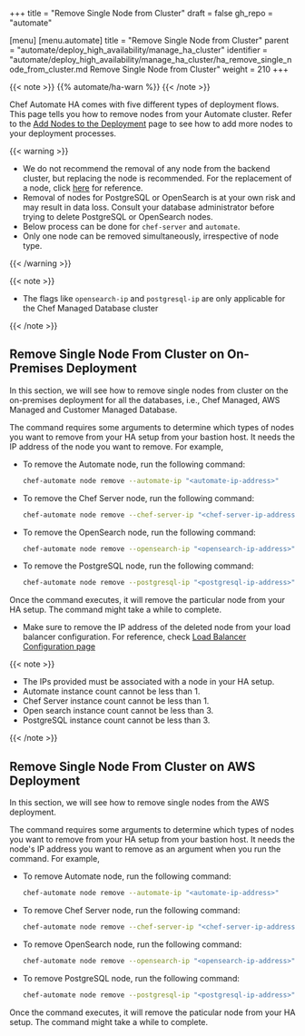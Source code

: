 +++
title = "Remove Single Node from Cluster"
draft = false
gh_repo = "automate"

[menu]
  [menu.automate]
    title = "Remove Single Node from Cluster"
    parent = "automate/deploy_high_availability/manage_ha_cluster"
    identifier = "automate/deploy_high_availability/manage_ha_cluster/ha_remove_single_node_from_cluster.md Remove Single Node from Cluster"
    weight = 210
+++

{{< note >}}
{{% automate/ha-warn %}}
{{< /note >}}

Chef Automate HA comes with five different types of deployment flows. This page tells you how to remove nodes from your Automate cluster. Refer to the [Add Nodes to the Deployment](/automate/ha_add_nodes_to_the_deployment/) page to see how to add more nodes to your deployment processes.

{{< warning >}}

- We do not recommend the removal of any node from the backend cluster, but replacing the node is recommended. For the replacement of a node, click [here](#replace-node-in-automate-ha-cluster) for reference.
- Removal of nodes for PostgreSQL or OpenSearch is at your own risk and may result in data loss. Consult your database administrator before trying to delete PostgreSQL or OpenSearch nodes.
- Below process can be done for `chef-server` and `automate`.
- Only one node can be removed simultaneously, irrespective of node type.

{{< /warning >}}

{{< note >}}

- The flags like `opensearch-ip` and `postgresql-ip` are only applicable for the Chef Managed Database cluster

{{< /note >}}

## Remove Single Node From Cluster on On-Premises Deployment

In this section, we will see how to remove single nodes from cluster on the on-premises deployment for all the databases, i.e., Chef Managed, AWS Managed and Customer Managed Database.

The command requires some arguments to determine which types of nodes you want to remove from your HA setup from your bastion host. It needs the IP address of the node you want to remove. For example,

- To remove the Automate node, run the following command:

    ```sh
    chef-automate node remove --automate-ip "<automate-ip-address>"
    ```

- To remove the Chef Server node, run the following command:

    ```sh
    chef-automate node remove --chef-server-ip "<chef-server-ip-address>"
    ```

- To remove the OpenSearch node, run the following command:

    ```sh
    chef-automate node remove --opensearch-ip "<opensearch-ip-address>"
    ```

- To remove the PostgreSQL node, run the following command:

    ```sh
    chef-automate node remove --postgresql-ip "<postgresql-ip-address>"
    ```

Once the command executes, it will remove the particular node from your HA setup. The command might take a while to complete.

- Make sure to remove the IP address of the deleted node from your load balancer configuration. For reference, check [Load Balancer Configuration page](/automate/loadbalancer_configuration/)

{{< note >}}

- The IPs provided must be associated with a node in your HA setup.
- Automate instance count cannot be less than 1.
- Chef Server instance count cannot be less than 1.
- Open search instance count cannot be less than 3.
- PostgreSQL instance count cannot be less than 3.

{{< /note >}}

## Remove Single Node From Cluster on AWS Deployment

In this section, we will see how to remove single nodes from the AWS deployment.

The command requires some arguments to determine which types of nodes you want to remove from your HA setup from your bastion host. It needs the node's IP address you want to remove as an argument when you run the command. For example,

- To remove Automate node, run the following command:

    ```sh
    chef-automate node remove --automate-ip "<automate-ip-address>"
    ```

- To remove Chef Server node, run the following command:

    ```sh
    chef-automate node remove --chef-server-ip "<chef-server-ip-address>"
    ```

- To remove OpenSearch node, run the following command:

    ```sh
    chef-automate node remove --opensearch-ip "<opensearch-ip-address>"
    ```

- To remove PostgreSQL node, run the following command:

    ```sh
    chef-automate node remove --postgresql-ip "<postgresql-ip-address>"
    ```

Once the command executes, it will remove the paticular node from your HA setup. The command might take a while to complete.

